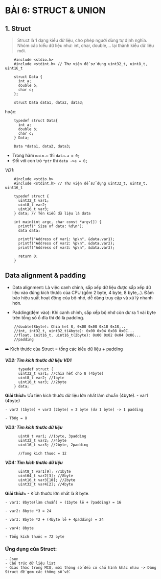 # BÀI 6: STRUCT & UNION

## 1. Struct

> Struct là 1 dạng kiểu dữ liệu, cho phép người dùng tự định nghĩa. Nhóm các kiểu dữ liệu như: int, char, double,... lại thành kiểu dữ liệu mới. 
>


```
    #include <stdio.h>
    #include <stdint.h> // Thư viện để sử dụng uint32_t, uint8_t, uint16_t

    struct Data {
      int a;
      double b;
      char c;
    };

    struct Data data1, data2, data3;

```

hoặc:
```
    typedef struct Data{
      int a;
      double b;
      char c;
    } Data;

    Data *data1, data2, data3;

```

- Trong hàm `main.c` thì `data.a = 0;`
- Đối với con trỏ `*ptr` thì `data ->a = 0;`

_VD1:_

```
    #include <stdio.h>
    #include <stdint.h> // Thư viện để sử dụng uint32_t, uint8_t, uint16_t

    typedef struct {
      uint32_t var1;
      uint8_t var2;
      uint16_t var3;
    } data; // Tên kiểu dữ liệu là data

    int main(int argc, char const *argv[]) {
      printf(" Size of data: %d\n");
      data data;

      printf("Address of var1: %p\n", &data.var1);
      printf("Address of var2: %p\n", &data.var2);
      printf("Address of var3: %p\n", &data.var3);

      return 0;
    }
```
## Data alignment & padđing

- Data alignment: Là việc canh chỉnh, sắp xếp dữ liệu được sắp xếp dữ liệu vào đúng kích thước của CPU (gồm 2 byte, 4 byte, 8 byte,..). Đảm bảo hiệu suất hoạt động của bộ nhớ, dễ dàng truy cập và xử lý nhanh hơn.

- Padding(đệm vào): Khi canh chỉnh, sắp xếp bộ nhớ còn dư ra 1 vài byte trên tổng số ổ đĩa thì đó là padding.

```
    //double(8byte): Chia het 8, 0x00 0x08 0x10 0x18,..
    //int, int32_t, uint32_t(4byte): 0x00 0x04 0x08 0x0C...
    //float, init16_t, uint16_t(2byte): 0x00 0x02 0x04 0x06...
    //padding
```
➡️ Kích thước của Struct = tổng các kiểu dữ liệu + padding
  
**_VD2: Tìm kích thước dữ liệu VD1_**

```
      typedef struct {
      uint32_t var1; //Chia hết cho 8 (4byte) 
      uint8_t var2; //1byte
      uint16_t var3; //2byte
    } data;
```
**Giải thích:** Ưu tiên kich thước dữ liệu lớn nhất làm chuẩn (4byte).
    - var1 (4byte)
    
    - var2 (1byte) + var3 (2byte) = 3 byte (dư 1 byte) -> 1 padding
    
    - Tổng = 8

**_VD3: Tìm kích thước dữ liệu_**

```
      uint8_t var1; //1byte, 3padding 
      uint32_t var2; //4byte
      uint16_t var3; //2byte, 2padding

      //Tong kich thuoc = 12
```

**_VD4: Tìm kích thước dữ liệu_**

```
      uint8_t var1[9]; //1byte 
      uint64_t var2[3]; //8byte
      uint16_t var3[10]; //2byte
      uint32_t var4[2]; //4byte

```

**Giải  thích:** 
    - Kích thước lớn nhất là 8 byte.
    
    - var1: 8byte(làm chuẩn) + (1byte lẻ + 7padding) = 16  
    
    - var2: 8byte *3 = 24
    
    - var3: 8byte *2 + (4byte lẻ + 4padding) = 24
    
    - var4: 8byte
    
    - Tổng kích thước = 72 byte

### Ứng dụng của Struct: 
    - Json
    - Cấu trúc dữ liệu list
    - Giao thức trong MCU, mỗi thông số đều có cấu hình khác nhau -> Dùng Struct để gom các thông số về.










